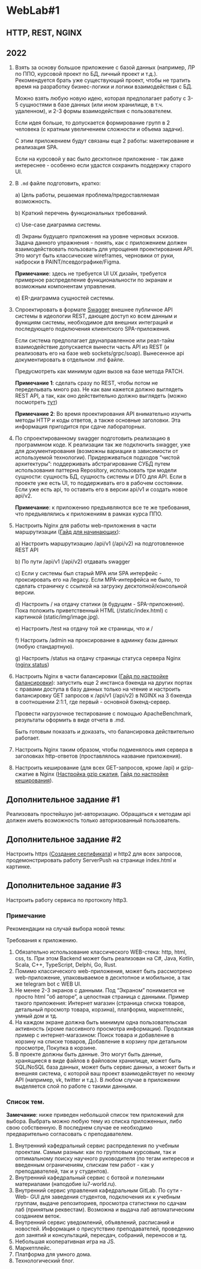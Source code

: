 # WebLab#1
## HTTP, REST, NGINX
## 2022

1. Взять за основу большое приложение с базой данных (например, ЛР по ППО, курсовой проект по БД, личный проект и т.д.). Рекомендуется брать уже существующий проект, чтобы не тратить время на разработку бизнес-логики и логики взаимодействия с БД.

    Можно взять любую новую идею, которая предполагает работу с 3-5 сущностями в базе данных (или ином хранилище, в т.ч. удаленном), и 2-3 формы взаимодействия с пользователем.
    
    Если идея больше, то допускается формирование групп в 2 человека (с кратным увеличением сложности и объема задачи).
    
    С этим приложением будут связаны еще 2 работы: макетирование и реализация SPA.
    
    Если на курсовой у вас было десктопное приложение - так даже интереснее - особенно если удастся сохранить поддержку старого UI.

2. В `.md` файле подготовить, кратко:

    a) Цель работы, решаемая проблема/предоставляемая возможность.
    
    b) Краткий перечень функциональных требований.
    
    c) Use-case диаграмма системы.
    
    d) Экраны будущего приложения на уровне черновых эскизов. Задача данного упражнения - понять, как с приложением должен взаимодействовать пользовать для упрощения проектирования API. Это могут быть классические wireframes, черновики от руки, наброски в PAINT/псевдографике/Figma.
    
    **Примечание**: здесь не требуется UI UX дизайн, требуется примерное распределение функциональности по экранам и возможным компонентам управления.

    e) ER-диаграмма сущностей системы.

3. Спроектировать в формате [Swagger](https://editor.swagger.io/) внешнее публичное API системы в идеологии REST, дающее доступ ко всем данным и функциям системы, необходимое для внешних интеграций и последующего подключения клиентского SPA-приложения.

    Если система предполагает двунаправленное или реал-тайм взаимодействие допускается вынести часть API из REST (и реализовать его на базе web sockets/grpc/soap). Вынесенное api документировать в отдельном .md файле.
    
    Предусмотреть как минимум один вызов на базе метода PATCH.
    
    **Примечание 1**: сделать сразу по REST, чтобы потом не переделывать много раз. Не как вам кажется должно выглядеть REST API, а так, как оно действительно должно выглядеть (можно посмотреть [тут](https://restfulapi.net/))
    
    **Примечание 2**: Во время проектирования API внимательно изучить методы HTTP и коды ответов, а также основные заголовки. Эта информация пригодится при сдаче лабораторных.

4. По спроектированному swagger подготовить реализацию в программном коде. К реализации так же подключить swagger, уже для документирования (возможны вариации в зависимости от используемой технологии). Придерживаться подходов “чистой архитектуры”: поддерживать абстрагирование СУБД путем использования паттерна Repository, использовать три модели сущности: сущность БД, сущность системы и DTO для API. Если в проекте уже есть UI, то поддерживать его в рабочем состоянии. Если уже есть api, то оставить его в версии api/v1 и создать новое api/v2.

    **Примечание**: к приложению предъявляются все те же требования, что предъявлялись к приложениям в рамках курса ППО.

5. Настроить Nginx для работы web-приложения в части маршрутизации ([Гайд для начинающих](https://nginx.org/ru/docs/beginners_guide.html)):

    a) Настроить маршрутизацию /api/v1 (/api/v2) на подготовленное REST API

    b) По пути /api/v1 (/api/v2) отдавать swagger

    c) Если у системы был старый MPA или SPA интерфейс - проксировать его на /legacy. Если MPA-интерфейса не было, то сделать страничку с ссылкой на загрузку десктопной/консольной версии. 

    d) Настроить / на отдачу статики (в будущем - SPA-приложения). Пока положить приветственный HTML (/static/index.html) с картинкой (static/img/image.jpg).

    e) Настроить /test на отдачу той же страницы, что и /

    f) Настроить /admin на проксирование в админку базы данных (любую стандартную).

    g) Настроить /status на отдачу страницы статуса сервера Nginx ([nginx status](https://nginx.org/ru/docs/http/ngx_http_stub_status_module.html))

6. Настроить Nginx в части балансировки ([Гайд по настройке балансировки](https://ruhighload.com/%D0%91%D0%B0%D0%BB%D0%B0%D0%BD%D1%81%D0%B8%D1%80%D0%BE%D0%B2%D0%BA%D0%B0+%D0%B1%D1%8D%D0%BA%D0%B5%D0%BD%D0%B4%D0%BE%D0%B2+%D1%81+%D0%BF%D0%BE%D0%BC%D0%BE%D1%89%D1%8C%D1%8E+nginx)): запустить еще 2 инстанса бэкенда на других портах с правами доступа в базу данных только на чтение и настроить балансировку GET запросов к /api/v1 (/api/v2) в NGINX на 3 бэкенда в соотношении 2:1:1, где первый - основной бэкенд-сервер.

    Провести нагрузочное тестирование с помощью ApacheBenchmark, результаты оформить в виде отчета в .md.
    
    Быть готовым показать и доказать, что балансировка действительно работает.

7. Настроить Nginx таким образом, чтобы подменялось имя сервера в заголовках http-ответов (проставлялось название приложения). 

8. Настроить кеширование (для всех GET-запросов, кроме /api) и gzip-сжатие в Nginx ([Настройка gzip сжатия](https://ruhighload.com/%D0%9A%D0%B0%D0%BA+%D0%B2%D0%BA%D0%BB%D1%8E%D1%87%D0%B8%D1%82%D1%8C+gzip+%D0%B2+nginx%3F), [Гайд по настройке кеширования](https://ruhighload.com/post/%D0%9A%D1%8D%D1%88%D0%B8%D1%80%D0%BE%D0%B2%D0%B0%D0%BD%D0%B8%D0%B5+%D1%81+Nginx)).

## Дополнительное задание #1

Реализовать простейшую jwt-авторизацию. Обращаться к методам api должен иметь возможность только авторизованный пользователь.

## Дополнительное задание #2

Настроить https ([Создание сертификата](https://letsencrypt.org/docs/certificates-for-localhost/)) и http2 для всех запросов, продемонстрировать работу ServerPush на странице index.html и картинке.

## Дополнительное задание #3

Настроить работу сервиса по протоколу http3.

### Примечание

Рекомендации на случай выбора новой темы:

Требования к приложению.

1. Обязательно использование классического WEB-стека: http, html, css, ts. При этом Backend может быть реализован на C#, Java, Kotlin, Scala, C++, TypeScript, Delphi, Go, Rust.
2. Помимо классического web-приложения, может быть рассмотрено web-приложение, упаковываемое в десктопное и мобильное, а так же telegram bot с WEB UI.
3. Не менее 2-3 экранов с данными. Под “Экраном” понимается не просто html ”об авторе”, а целостная страница с данными. Пример такого приложения: Интернет магазин (страница списка товаров, детальный просмотр товара, корзина), платформа, маркетплейс, умный дом и тд.
4. На каждом экране должна быть минимум одна пользовательская активность (кроме пассивного просмотра информации). Продолжая пример с интернет-магазином: Поиск товара и добавление в корзину на списке товаров, Добавление в корзину при детальном просмотре, Покупка в корзине.
5. В проекте должны быть данные. Это могут быть данные, хранящиеся в виде файлов в файловом хранилище, может быть SQL/NoSQL база данных, может быть сервис данных, а может быть и внешняя система, с которой ваш проект взаимодействует по некому API (например, vk, twitter и т.д.). В любом случае в приложении выделяется слой по работе с такими данными.

### Список тем.

**Замечание**: ниже приведен небольшой список тем приложений для выбора. Выбрать можно любую тему из списка приложенных, либо свою собственную. В последнем случае ее необходимо предварительно согласовать с преподавателем. 

1. Внутренний кафедральный сервис распределения по учебным проектам. Самым разным: как по групповым курсовым, так и оптимальному поиску научного руководителя (по тегам интересов и введенным ограничениям, спискам тем работ - как у преподавателей, так и у студентов).
2. Внутренний кафедральный сервис с ботвой и полезными материалами (наподобие iu7-world.ru).
3. Внутренний сервис управления кафедральным GitLab. По сути - Web- GUI для заведения студентов, подключения их к учебным группам, выдаче репозиториев, просмотра статистики по сдачам лаб (принятым реквестам). Возможна и выдача лаб автоматическим созданием веток.
4. Внутренний сервис уведомлений, объявлений, расписаний и новостей. Информация о присутствию преподавателей, проведению доп занятий и консультаций, пересдач, собраний, переносов и тд.
5. Небольшая кооперативная игра на JS.
6. Маркетплейс.
7. Платформа для умного дома.
8. Технологический блог.
